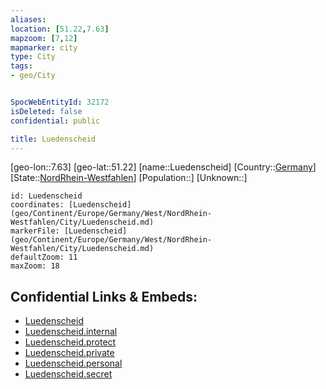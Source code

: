 ```yaml
---
aliases: 
location: [51.22,7.63]
mapzoom: [7,12] 
mapmarker: city 
type: City
tags:
- geo/City


SpocWebEntityId: 32172
isDeleted: false
confidential: public

title: Luedenscheid
---
```

[geo-lon::7.63]
[geo-lat::51.22]
[name::Luedenscheid]
[Country::[Germany](geo/Continent/Europe/Germany.md)]
[State::[NordRhein-Westfahlen](NordRhein-Westfahlen)]
[Population::]
[Unknown::]


```leaflet
id: Luedenscheid
coordinates: [Luedenscheid](geo/Continent/Europe/Germany/West/NordRhein-Westfahlen/City/Luedenscheid.md)
markerFile: [Luedenscheid](geo/Continent/Europe/Germany/West/NordRhein-Westfahlen/City/Luedenscheid.md)
defaultZoom: 11 
maxZoom: 18
```


## Confidential Links & Embeds: 
- [Luedenscheid](../../../../../../../../_public/geo/Continent/Europe/Germany/West/NordRhein-Westfahlen/City/Luedenscheid.md) 
- [Luedenscheid.internal](../../../../../../../../_internal/geo/Continent/Europe/Germany/West/NordRhein-Westfahlen/City/Luedenscheid.internal.md) 
- [Luedenscheid.protect](../../../../../../../../_protect/geo/Continent/Europe/Germany/West/NordRhein-Westfahlen/City/Luedenscheid.protect.md) 
- [Luedenscheid.private](../../../../../../../../_private/geo/Continent/Europe/Germany/West/NordRhein-Westfahlen/City/Luedenscheid.private.md) 
- [Luedenscheid.personal](../../../../../../../../_personal/geo/Continent/Europe/Germany/West/NordRhein-Westfahlen/City/Luedenscheid.personal.md) 
- [Luedenscheid.secret](../../../../../../../../_secret/geo/Continent/Europe/Germany/West/NordRhein-Westfahlen/City/Luedenscheid.secret.md) 

